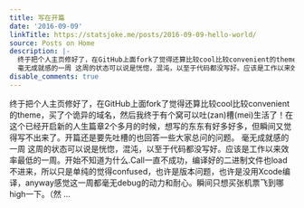 ```yaml
---
title: 写在开篇
date: '2016-09-09'
linkTitle: https://statsjoke.me/posts/2016-09-09-hello-world/
source: Posts on Home
description: |-
  终于把个人主页修好了，在GitHub上面fork了觉得还算比较cool比较convenient的theme，买了个诡异的域名，然后我终于有个窝可以吐(zan)槽(mei)生活了！在这个已经开启新的人生篇章2个多月的时候，想写的东东有好多好多，但瞬间又觉得写不出来了。开篇还是要先吐槽的也回答一些大家总问的问题。
  毫无成就感的一周 这周的状态可以说是恍惚，混沌，以至于代码都没写好。应该是工作以来效率最低的一周。开始不知道为什么.Call一直不成功，编译好的二进制文件也load不进来，所以只是单纯的觉得confused，也许是版本问题，也许是没用Xcode编译，anyway感觉这一周都毫无debug的动力和耐心。瞬间只想买张机票飞到哪high一下。（然 ...
disable_comments: true
---
```

终于把个人主页修好了，在GitHub上面fork了觉得还算比较cool比较convenient的theme，买了个诡异的域名，然后我终于有个窝可以吐(zan)槽(mei)生活了！在这个已经开启新的人生篇章2个多月的时候，想写的东东有好多好多，但瞬间又觉得写不出来了。开篇还是要先吐槽的也回答一些大家总问的问题。
毫无成就感的一周 这周的状态可以说是恍惚，混沌，以至于代码都没写好。应该是工作以来效率最低的一周。开始不知道为什么.Call一直不成功，编译好的二进制文件也load不进来，所以只是单纯的觉得confused，也许是版本问题，也许是没用Xcode编译，anyway感觉这一周都毫无debug的动力和耐心。瞬间只想买张机票飞到哪high一下。（然 ...
